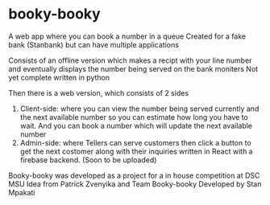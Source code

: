 # booky-booky
A web app where you can book a number in a queue
Created for a fake bank (Stanbank) but can have multiple applications

Consists of an offline version which makes a recipt with your line number and eventually displays the number being served on the bank moniters
Not yet complete 
written in python 

Then there is a web version, which consists of 2 sides
1) Client-side: where you can view the number being served currently and the next available number so you can estimate how long you have to wait. And you can book a number which will update the next available number
2) Admin-side: where Tellers can serve customers then click a button to get the next costomer along with their inquiries
written in React with a firebase backend. (Soon to be uploaded)

Booky-booky was developed as a project for a in house competition at DSC MSU
Idea from Patrick Zvenyika and Team Booky-booky
Developed by Stan Mpakati
